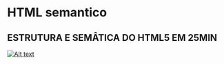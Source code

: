 
# HTML semantico

## ESTRUTURA E SEMÂTICA DO HTML5 EM 25MIN
[![Alt text](https://i.ytimg.com/vi/jEJUopJv12I/hqdefault.jpg?sqp=-oaymwEZCPYBEIoBSFXyq4qpAwsIARUAAIhCGAFwAQ==&rs=AOn4CLC_48OmbMukimkkx3MTsW6x3M54cQ)](https://www.youtube.com/watch?v=jEJUopJv12I)
